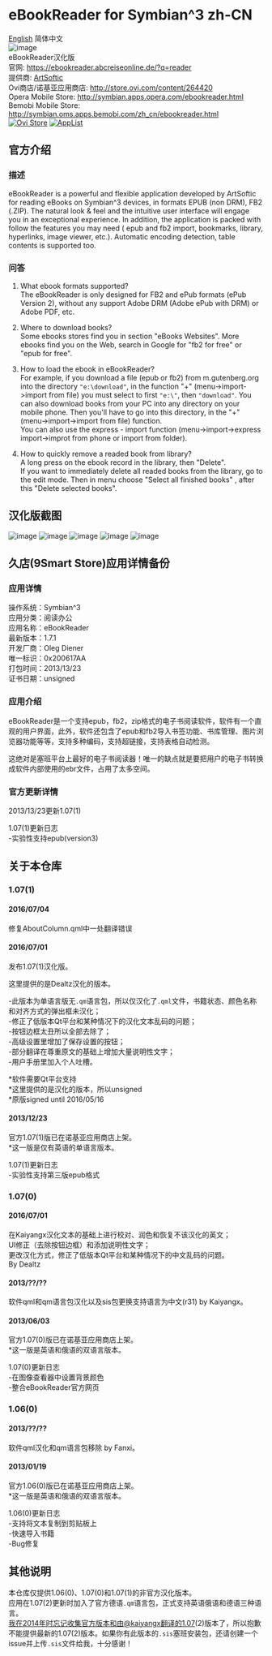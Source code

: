 # eBookReader for Symbian^3 zh-CN
[English](./README.md) 简体中文   
![image](./Screenshots/Entry01.png)   
eBookReader汉化版   
官网: https://ebookreader.abcreiseonline.de/?q=reader   
提供商: [ArtSoftic](https://ebookreader.abcreiseonline.de)   
Ovi商店/诺基亚应用商店: http://store.ovi.com/content/264420   
Opera Mobile Store: http://symbian.apps.opera.com/ebookreader.html   
Bemobi Mobile Store: http://symbian.oms.apps.bemobi.com/zh_cn/ebookreader.html   
[![Ovi Store](./Screenshots/Nokia%20N8-00_024.jpg)](http://symbian.oms.apps.bemobi.com/zh_cn/ebookreader.html)
[![AppList](https://applist.schumi1331.de/images/badge.png)](https://applist.schumi1331.de/content/82)
## 官方介绍
### 描述
eBookReader is a powerful and flexible application developed by ArtSoftic for reading eBooks on Symbian^3 devices, in formats EPUB (non DRM), FB2 (.ZIP). The natural look &amp; feel and the intuitive user interface will engage you in an exceptional experience. In addition, the application is packed with follow the features you may need ( epub and fb2 import, bookmarks, library, hyperlinks, image viewer, etc.). Automatic encoding detection, table contents is supported too.
### 问答
1. What ebook formats supported?   
The eBookReader is only designed for FB2 and ePub formats (ePub Version 2), without any support Adobe DRM (Adobe ePub with DRM) or Adobe PDF, etc.

2. Where to download books?   
Some ebooks stores find you in section "eBooks Websites".
More ebooks find you on the Web, search in Google for "fb2 for free" or "epub for free".

3. How to load the ebook in eBookReader?   
For example, if you download a file (epub or fb2) from m.gutenberg.org into the directory `"e:\download"`, in the function "+" (menu->import->import from file) you must select to first `"e:\"`, then `"download"`. You can also download books from your PC into any directory on your mobile phone. Then you'll have to go into this directory, in the "+" (menu->import->import from file) function.    
You can also use the express - import function (menu->import->express import->improt from phone or import from folder).

4. How to quickly remove a readed book from library?   
A long press on the ebook record in the library, then "Delete".   
If you want to immediately delete all readed books from the library, go to the edit mode. Then in menu choose "Select all finished books" , after this "Delete selected books".
## 汉化版截图
![image](./Screenshots/Nokia_screenshot_2016-07-01_23-19-18.png)
![image](./Screenshots/Nokia_screenshot_2016-07-01_23-26-31.png)
![image](./Screenshots/Nokia_screenshot_2016-07-01_23-26-53.png)
![image](./Screenshots/Nokia_screenshot_2016-07-01_23-30-05.png)
![image](./Screenshots/Nokia_screenshot_2016-07-01_23-30-25.png)
## 久店(9Smart Store)应用详情备份
### 应用详情
操作系统：Symbian^3   
应用分类：阅读办公   
应用名称：eBookReader   
最新版本：1.7.1   
开发厂商：Oleg Diener   
唯一标识：0x200617AA   
打包时间：2013/13/23   
证书日期：unsigned   
### 应用介绍
eBookReader是一个支持epub，fb2，zip格式的电子书阅读软件，软件有一个直观的用户界面，此外，软件还包含了epub和fb2导入书签功能、书库管理、图片浏览器功能等等，支持多种编码，支持超链接，支持表格自动检测。   

这绝对是塞班平台上最好的电子书阅读器！唯一的缺点就是要把用户的电子书转换成软件内部使用的ebr文件，占用了太多空间。   
### 官方更新详情
2013/13/23更新1.07(1)   

1.07(1)更新日志   
-实验性支持epub(version3)   
## 关于本仓库
### 1.07(1)
#### 2016/07/04
修复AboutColumn.qml中一处翻译错误
#### 2016/07/01
发布1.07(1)汉化版。   

这里提供的是Dealtz汉化的版本。   

-此版本为单语言版无`.qm`语言包，所以仅汉化了`.qml`文件，书籍状态、颜色名称和对齐方式的弹出框未汉化；   
-修正了低版本Qt平台和某种情况下的汉化文本乱码的问题；   
-按钮边框太丑所以全部去除了；   
-高级设置里增加了保存设置的按钮；   
-部分翻译在尊重原文的基础上增加大量说明性文字；   
-用户手册里加入个人吐槽。   

*软件需要Qt平台支持   
*这里提供的是汉化的版本，所以unsigned   
*原版signed until 2016/05/16
#### 2013/12/23
官方1.07(1)版已在诺基亚应用商店上架。   
*这一版是仅有英语的单语言版本。   

1.07(1)更新日志   
-实验性支持第三版epub格式
### 1.07(0)
#### 2016/07/01
在Kaiyangx汉化文本的基础上进行校对、润色和恢复不该汉化的英文；   
UI修正（去除按钮边框）和添加说明性文字；   
更改汉化方式，修正了低版本Qt平台和某种情况下的中文乱码的问题。   
By Dealtz
#### 2013/??/??
软件qml和qm语言包汉化以及sis包更换支持语言为中文(r31) by Kaiyangx。
#### 2013/06/03
官方1.07(0)版已在诺基亚应用商店上架。   
*这一版是英语和俄语的双语言版本。    

1.07(0)更新日志   
-在图像查看器中设置背景颜色   
-整合eBookReader官方网页
### 1.06(0)
#### 2013/??/??
软件qml汉化和qm语言包移除 by Fanxi。
#### 2013/01/19
官方1.06(0)版已在诺基亚应用商店上架。   
*这一版是英语和俄语的双语言版本。   

1.06(0)更新日志   
-支持将文本复制到剪贴板上   
-快速导入书籍   
-Bug修复
## 其他说明
本仓库仅提供1.06(0)、1.07(0)和1.07(1)的非官方汉化版本。   
应用在1.07(2)更新时加入了官方德语`.qm`语言包，正式支持英语俄语和德语三种语言。   
我在2014年时忘记收集官方版本和由@kaiyangx翻译的1.07(2)版本了，所以抱歉不能提供最新的1.07(2)版本。如果你有此版本的`.sis`塞班安装包，还请创建一个issue并上传`.sis`文件给我，十分感谢！